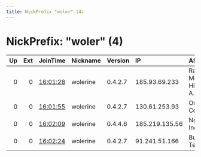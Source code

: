 ```yaml
---
title: NickPrefix "woler" (4)
---
```


# NickPrefix: "woler" (4)

|   Up |   Ext | JoinTime                                                                                            | Nickname   | Version   | IP             | AS                                  | CC   |   ORp |   Dirp | OS    | Contact   |   eFamMembers |
|-----:|------:|:----------------------------------------------------------------------------------------------------|:-----------|:----------|:---------------|:------------------------------------|:-----|------:|-------:|:------|:----------|--------------:|
|    0 |     0 | [16:01:28](https://metrics.torproject.org/rs.html#details/B20C2DFD6ACD856D0A57BF1FDCAF22757BEFD1A4) | wolerine   | 0.4.2.7   | 185.93.69.233  | Radore Veri Merkezi Hizmetleri A.S. | tr   |  9001 |   9030 | Linux | wolerine  |             4 |
|    0 |     0 | [16:01:55](https://metrics.torproject.org/rs.html#details/24CCFE19764E7091AA86A9142B25C08E50EE19F3) | wolerine   | 0.4.2.7   | 130.61.253.93  | Oracle Corporation                  | de   |  9001 |   9030 | Linux | wolerine  |             4 |
|    0 |     0 | [16:02:09](https://metrics.torproject.org/rs.html#details/2AC57A32B99B41CF529DADC08562C0CCE957D7A9) | wolerine   | 0.4.4.6   | 185.219.135.56 | Ngdatacenter, Inc.                  | tr   |  9001 |   9030 | Linux | wolerine  |             4 |
|    0 |     0 | [16:02:24](https://metrics.torproject.org/rs.html#details/915EA34E8E2EBF5BF98FFD3B300EF1799F0C7A7E) | wolerine   | 0.4.2.7   | 91.241.51.166  | Bursabil Teknoloji A.S.             | tr   |  9001 |   9030 | Linux | wolerine  |             4 |
